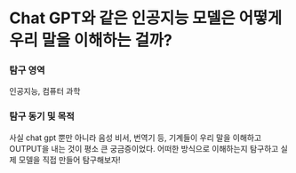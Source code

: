 # Chat GPT와 같은 인공지능 모델은 어떻게 우리 말을 이해하는 걸까?

### 탐구 영역

인공지능, 컴퓨터 과학

### 탐구 동기 및 목적
사실 chat gpt 뿐만 아니라 음성 비서, 번역기 등, 기계들이 우리 말을 이해하고 OUTPUT을 내는 것이 평소 큰 궁금증이었다. 어떠한 방식으로 이해하는지 탐구하고 실제 모델을 직접 만들어 탐구해보자!